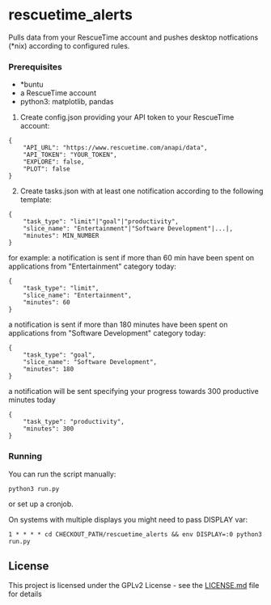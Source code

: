 # rescuetime_alerts

Pulls data from your RescueTime account and pushes desktop notfications (\*nix) according to configured rules.

### Prerequisites

- \*buntu
- a RescueTime account
- python3: matplotlib, pandas

1. Create config.json providing your API token to your RescueTime account:

```
{
	"API_URL": "https://www.rescuetime.com/anapi/data",
	"API_TOKEN": "YOUR_TOKEN",
	"EXPLORE": false,
	"PLOT": false
}
```
2. Create tasks.json with at least one notification according to the following template:
```
{
	"task_type": "limit"|"goal"|"productivity",
	"slice_name": "Entertainment"|"Software Development"|...|,
	"minutes": MIN_NUMBER
}
```
for example:
a notification is sent if more than 60 min have been spent on applications from "Entertainment" category today:
```
{
	"task_type": "limit",
	"slice_name": "Entertainment",
	"minutes": 60
}
```
a notification is sent if more than 180 minutes have been spent on applications from "Software Development" category today:
```
{
	"task_type": "goal",
	"slice_name": "Software Development",
	"minutes": 180
}
```
a notification will be sent specifying your progress towards 300 productive minutes today
```
{
	"task_type": "productivity",
	"minutes": 300
}
```

### Running

You can run the script manually:

```
python3 run.py
```

or set up a cronjob.

On systems with multiple displays you might need to pass DISPLAY var:
```
1 * * * * cd CHECKOUT_PATH/rescuetime_alerts && env DISPLAY=:0 python3 run.py
```

## License

This project is licensed under the GPLv2 License - see the [LICENSE.md](LICENSE.md) file for details